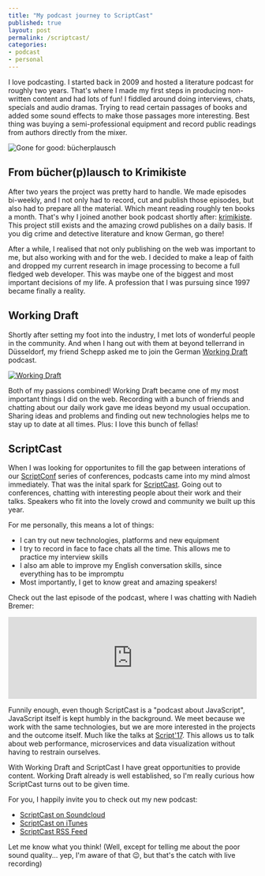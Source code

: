 ```yaml
---
title: "My podcast journey to ScriptCast"
published: true
layout: post
permalink: /scriptcast/
categories:
- podcast
- personal
---
```


I love podcasting. I started back in 2009 and hosted a literature podcast for roughly two years. That's where I made my first steps in producing non-written content and had lots of fun! I fiddled around doing interviews, chats, specials and audio dramas. Trying to read certain passages of books and added some sound effects to make those passages more interesting. Best thing was buying a semi-professional equipment and record public readings from authors directly from the mixer.

![Gone for good: bücherplausch](https://static.podcastcms.de/images/podcasts/1/14445/b%C3%BCcherplausch.png)

## From bücher(p)lausch to Krimikiste

After two years the project was pretty hard to handle. We made episodes bi-weekly, and I not only had to record, cut and publish those episodes, but also had to prepare all the material. Which meant reading roughly ten books a month. That's why I joined another book podcast shortly after: [krimikiste](http://www.krimikiste.com/). This project still exists and the amazing crowd publishes on a daily basis. If you dig crime and detective literature and know German, go there!

After a while, I realised that not only publishing on the web was important to me, but also working with and for the web. I decided to make a leap of faith and dropped my current research in image processing to become a full fledged web developer. This was maybe one of the biggest and most important decisions of my life. A profession that I was pursuing since 1997 became finally a reality. 

## Working Draft

Shortly after setting my foot into the industry, I met lots of wonderful people in the community. And when I hang out with them at beyond tellerrand in Düsseldorf, my friend Schepp asked me to join the German [Working Draft](http://workingdraft.de/) podcast.

[![Working Draft](http://podlist.de/podcastlogoimg/podcastlogo_a377b5fd-9a58-4c0e-bf57-a32917fc01a1.jpg)](http://workingdraft.de)

Both of my passions combined! Working Draft became one of my most important things I did on the web. Recording with a bunch of friends and chatting about our daily work gave me ideas beyond my usual occupation. Sharing ideas and problems and finding out new technologies helps me to stay up to date at all times. Plus: I love this bunch of fellas!

## ScriptCast

When I was looking for opportunites to fill the gap between interations of our [ScriptConf](https://scriptconf.org) series of conferences, podcasts came into my mind almost immediately. That was the inital spark for [ScriptCast](https://soundcloud.com/scriptcast). Going out to conferences, chatting with interesting people about their work and their talks. Speakers who fit into the lovely crowd and community we built up this year.

For me personally, this means a lot of things:
- I can try out new technologies, platforms and new equipment
- I try to record in face to face chats all the time. This allows me to practice my interview skills
- I also am able to improve my English conversation skills, since everything has to be impromptu
- Most importantly, I get to know great and amazing speakers!

Check out the last episode of the podcast, where I was chatting with Nadieh Bremer:

<iframe width="100%" height="166" scrolling="no" frameborder="no" src="https://w.soundcloud.com/player/?url=https%3A//api.soundcloud.com/tracks/332488316%3Fsecret_token%3Ds-h9Iwn&amp;color=ff5500&amp;auto_play=false&amp;hide_related=false&amp;show_comments=true&amp;show_user=true&amp;show_reposts=false"></iframe>

Funnily enough, even though ScriptCast is a "podcast about JavaScript", JavaScript itself is kept humbly in the background. We meet because we work with the same technologies, but we are more interested in the projects and the outcome itself. Much like the talks at [Script'17](https://www.youtube.com/playlist?list=PLaFYZNhF0RvAqxBkMHK7Bke3kQc2bjrPT). This allows us to talk about web performance, microservices and data visualization without having to restrain ourselves.

With Working Draft and ScriptCast I have great opportunities to provide content. Working Draft already is well established, so I'm really curious how ScriptCast turns out to be given time.

For you, I happily invite you to check out my new podcast:

- [ScriptCast on Soundcloud](https://soundcloud.com/scriptcast)
- [ScriptCast on iTunes](https://itunes.apple.com/at/podcast/scriptcast-a-podcast-about-javascript/id1247618721?l=en)
- [ScriptCast RSS Feed](http://feeds.soundcloud.com/users/soundcloud:users:306408165/sounds.rss)

Let me know what you think! (Well, except for telling me about the poor sound quality... yep, I'm aware of that 😉, but that's the catch with live recording)
